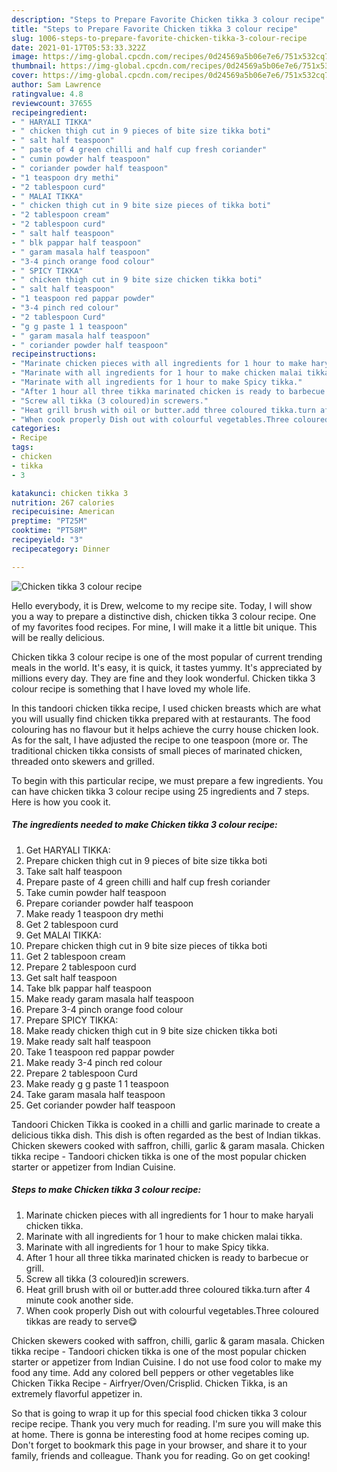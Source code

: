 ```yaml
---
description: "Steps to Prepare Favorite Chicken tikka 3 colour recipe"
title: "Steps to Prepare Favorite Chicken tikka 3 colour recipe"
slug: 1006-steps-to-prepare-favorite-chicken-tikka-3-colour-recipe
date: 2021-01-17T05:53:33.322Z
image: https://img-global.cpcdn.com/recipes/0d24569a5b06e7e6/751x532cq70/chicken-tikka-3-colour-recipe-recipe-main-photo.jpg
thumbnail: https://img-global.cpcdn.com/recipes/0d24569a5b06e7e6/751x532cq70/chicken-tikka-3-colour-recipe-recipe-main-photo.jpg
cover: https://img-global.cpcdn.com/recipes/0d24569a5b06e7e6/751x532cq70/chicken-tikka-3-colour-recipe-recipe-main-photo.jpg
author: Sam Lawrence
ratingvalue: 4.8
reviewcount: 37655
recipeingredient:
- " HARYALI TIKKA"
- " chicken thigh cut in 9 pieces of bite size tikka boti"
- " salt half teaspoon"
- " paste of 4 green chilli and half cup fresh coriander"
- " cumin powder half teaspoon"
- " coriander powder half teaspoon"
- "1 teaspoon dry methi"
- "2 tablespoon curd"
- " MALAI TIKKA"
- " chicken thigh cut in 9 bite size pieces of tikka boti"
- "2 tablespoon cream"
- "2 tablespoon curd"
- " salt half teaspoon"
- " blk pappar half teaspoon"
- " garam masala half teaspoon"
- "3-4 pinch orange food colour"
- " SPICY TIKKA"
- " chicken thigh cut in 9 bite size chicken tikka boti"
- " salt half teaspoon"
- "1 teaspoon red pappar powder"
- "3-4 pinch red colour"
- "2 tablespoon Curd"
- "g g paste 1 1 teaspoon"
- " garam masala half teaspoon"
- " coriander powder half teaspoon"
recipeinstructions:
- "Marinate chicken pieces with all ingredients for 1 hour to make haryali chicken tikka."
- "Marinate with all ingredients for 1 hour to make chicken malai tikka."
- "Marinate with all ingredients for 1 hour to make Spicy tikka."
- "After 1 hour all three tikka marinated chicken is ready to barbecue or grill."
- "Screw all tikka (3 coloured)in screwers."
- "Heat grill brush with oil or butter.add three coloured tikka.turn after 4 minute cook another side."
- "When cook properly Dish out with colourful vegetables.Three coloured tikkas are ready to serve😋"
categories:
- Recipe
tags:
- chicken
- tikka
- 3

katakunci: chicken tikka 3 
nutrition: 267 calories
recipecuisine: American
preptime: "PT25M"
cooktime: "PT58M"
recipeyield: "3"
recipecategory: Dinner

---
```



![Chicken tikka 3 colour recipe](https://img-global.cpcdn.com/recipes/0d24569a5b06e7e6/751x532cq70/chicken-tikka-3-colour-recipe-recipe-main-photo.jpg)

Hello everybody, it is Drew, welcome to my recipe site. Today, I will show you a way to prepare a distinctive dish, chicken tikka 3 colour recipe. One of my favorites food recipes. For mine, I will make it a little bit unique. This will be really delicious.

Chicken tikka 3 colour recipe is one of the most popular of current trending meals in the world. It's easy, it is quick, it tastes yummy. It's appreciated by millions every day. They are fine and they look wonderful. Chicken tikka 3 colour recipe is something that I have loved my whole life.

In this tandoori chicken tikka recipe, I used chicken breasts which are what you will usually find chicken tikka prepared with at restaurants. The food colouring has no flavour but it helps achieve the curry house chicken look. As for the salt, I have adjusted the recipe to one teaspoon (more or. The traditional chicken tikka consists of small pieces of marinated chicken, threaded onto skewers and grilled.


To begin with this particular recipe, we must prepare a few ingredients. You can have chicken tikka 3 colour recipe using 25 ingredients and 7 steps. Here is how you cook it.

<!--inarticleads1-->

##### The ingredients needed to make Chicken tikka 3 colour recipe:

1. Get  HARYALI TIKKA:
1. Prepare  chicken thigh cut in 9 pieces of bite size tikka boti
1. Take  salt half teaspoon
1. Prepare  paste of 4 green chilli and half cup fresh coriander
1. Take  cumin powder half teaspoon
1. Prepare  coriander powder half teaspoon
1. Make ready 1 teaspoon dry methi
1. Get 2 tablespoon curd
1. Get  MALAI TIKKA:
1. Prepare  chicken thigh cut in 9 bite size pieces of tikka boti
1. Get 2 tablespoon cream
1. Prepare 2 tablespoon curd
1. Get  salt half teaspoon
1. Take  blk pappar half teaspoon
1. Make ready  garam masala half teaspoon
1. Prepare 3-4 pinch orange food colour
1. Prepare  SPICY TIKKA:
1. Make ready  chicken thigh cut in 9 bite size chicken tikka boti
1. Make ready  salt half teaspoon
1. Take 1 teaspoon red pappar powder
1. Make ready 3-4 pinch red colour
1. Prepare 2 tablespoon Curd
1. Make ready g g paste 1 1 teaspoon
1. Take  garam masala half teaspoon
1. Get  coriander powder half teaspoon


Tandoori Chicken Tikka is cooked in a chilli and garlic marinade to create a delicious tikka dish. This dish is often regarded as the best of Indian tikkas. Chicken skewers cooked with saffron, chilli, garlic &amp; garam masala. Chicken tikka recipe - Tandoori chicken tikka is one of the most popular chicken starter or appetizer from Indian Cuisine. 

<!--inarticleads2-->

##### Steps to make Chicken tikka 3 colour recipe:

1. Marinate chicken pieces with all ingredients for 1 hour to make haryali chicken tikka.
1. Marinate with all ingredients for 1 hour to make chicken malai tikka.
1. Marinate with all ingredients for 1 hour to make Spicy tikka.
1. After 1 hour all three tikka marinated chicken is ready to barbecue or grill.
1. Screw all tikka (3 coloured)in screwers.
1. Heat grill brush with oil or butter.add three coloured tikka.turn after 4 minute cook another side.
1. When cook properly Dish out with colourful vegetables.Three coloured tikkas are ready to serve😋


Chicken skewers cooked with saffron, chilli, garlic &amp; garam masala. Chicken tikka recipe - Tandoori chicken tikka is one of the most popular chicken starter or appetizer from Indian Cuisine. I do not use food color to make my food any time. Add any colored bell peppers or other vegetables like Chicken Tikka Recipe - Airfryer/Oven/Crisplid. Chicken Tikka, is an extremely flavorful appetizer in. 

So that is going to wrap it up for this special food chicken tikka 3 colour recipe recipe. Thank you very much for reading. I'm sure you will make this at home. There is gonna be interesting food at home recipes coming up. Don't forget to bookmark this page in your browser, and share it to your family, friends and colleague. Thank you for reading. Go on get cooking!
